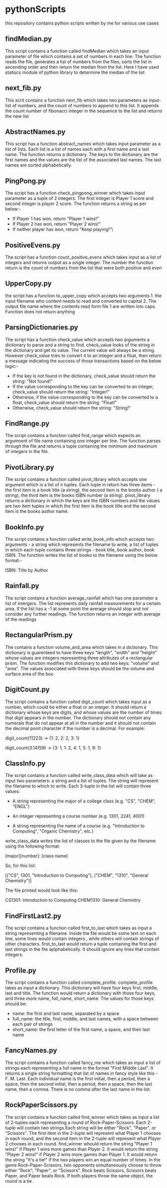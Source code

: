 <p align="justify">

# pythonScripts
this repository contains python scripts written by me for various use cases

## findMedian.py
This script contains a function called findMedian which takes an input parameter of file which contains a set of numbers in each line. The function reads the file, generates 
a list of numbers from the files, sorts the list in ascending order and then return the median from the list. Here I have used statiscs module of python library to determine the 
median of the list

## next_fib.py
This scrit contains a function next_fib which takes two parameters as input- list of numbers, and the count of numbers to append to this list. It appends the count number of fibonacci integer in the sequence to the list and returns the new list

## AbstractNames.py
This script  has a function abstract_names which takes input parameter as a list of lists. Each list is a list of names each with a first name and a last name. The function returns a dictionary. The keys to the dictionary are the first names and the values are the list of the associated last names. The last names are sorted alphabetically.

## PingPong.py
The script has a function check_pingpong_winner which takes input parameter as a tuple of 2 integers. The first integer is Player 1 score and second integer is player 2 score. The function returns a string as per below:-

 - If Player 1 has won, return "Player 1 wins!"
 - If Player 2 has won, return "Player 2 wins!"
 - If neither player has won, return "Keep playing!"\
 
## PositiveEvens.py
The script has a function count_positive_evens which takes input as a list of integers and returns output as a single integer. The number the function return is the count of numbers from the list that were both positive and even

## UpperCopy.py
the script has a function to_upper_copy which accepts two arguments 1. the input filename who content needs to read and converted to capital 2. The output file name where the contents read form file 1 are written into caps. Function does not return anything

## ParsingDictionaries.py
The script has a function check_value which accepts two arguments a dictionary to parse and a string to find. check_value looks of the string in the dictionary and get its value. The current value will always be a string. However check_value tries to convert it to an integer and a float, then return a message indicating the success of those transactions based on the below logic:-
- If the key is not found in the dictionary, check_value
  should return the string: "Not found!"
- If the value corresponding to the key can be converted
  to an integer, check_value should return the string:
  "Integer!"
- Otherwise, if the value corresponding to the key can be
  converted to a float, check_value should return the
  string: "Float!"
- Otherwise, check_value should return the string:
  "String!"
  
  
## FindRange.py
The script contains a function called find_range which expects an argumnent of file name containing one integer per line. The function parses through the file and returns a tuple containing the minimum and maximum of integers in the file.

## PivotLibrary.py
The script contains a function called pivot_library which accepts one argument which is a list of n tuples. Each tuple in return has three items - the first item is a book title (a string), the second item is the books author ( a string), the third item is the books ISBN number (a string). pivot_library returns a dictionary in which the keys are the ISBN numbers and the values are two item tuples in which the first item is the book title and the second item is the books author name.

## BookInfo.py
The script contains a function called write_book_info which accepts two arguments - a string which represents the filename to write, a list of tuples in which each tuple contains three strings - book title, book author, book ISBN. The function writes the list of books to the filename using the below format:-

ISBN: Title by Author

## Rainfall.py
The script contains a function average_rainfall which has one parameter a list of intergers. The list represents daily rainfall measurements for a certain area. If the list has  a -1 at some point the average should stop and not consider any further readings. The function returns an integer with average of the readings

## RectangularPrism.py
The contains a function volume_and_area which takes in a dictionary. This dictionary is guarenteed to have three keys "length", "width" and "height" whose values are integers representing three attributes of a rectangular prism. The function modifies this dictionary to add two keys: "volume" and "area". The values associated with these keys should be the volume and surface area of the box. 

## DigitCount.py
The script contains a function called digit_count which takes input as a number, which could be either a float or an integer. It should return a dictionary whose keys are digits, and whose values are the number of times that digit appears in the number. The dictionary should not contain any numerals that do not appear at all in the number and it should not contain the decimal point character if the number is a decimal.
For example:

 digit_count(11223) -> {1: 2, 2: 2, 3: 1}
 
 digit_count(3.14159) -> {3: 1, 1: 2, 4: 1, 5: 1, 9: 1}


## ClassInfo.py
The script contains a function called write_class_data which will take as input two parameters: a string and a list of tuples. The string will represent the filename to which to write. Each 3-tuple in the list will contain three values:

 - A string representing the major of a college class (e.g.  "CS", "CHEM", "ENGL")
 
 - An integer representing a course number (e.g. 1301, 2241, 4001)
 
 - A string representing the name of a course (e.g.  "Introduction to Computing", "Organic Chemistry", etc.)
 
write_class_data writes the list of classes to the file given by the filename using the following format:

[major][number]: [class name]

So, for this list:

[("CS", 1301, "Introduction to Computing"), ("CHEM", "1310", "General Chemistry")]

The file printed would look like this:

CS1301: Introduction to Computing
CHEM1310: General Chemistry

## FindFirstLast2.py
The script contains a function called first_to_last which takes as input a string representing a filename. Inside the file would be some text on each line, some lines would contain integers , while others will contain strings of other characters. first_to_last would return a tuple containing the first and last strings in the file aplphabetically. It should ignore any lines that contain integers.


## Profile.py
The script contains a function called complete_profile. complete_profile takes as input a dictionary. This dictionary will have four keys first, middle, last and title. The function would return a dictionary with those four keys, and three more name, full_name, short_name. The values for those
keys should be:

- name: the first and last name, separated by a space
- full_name: the title, first, middle, and last names, with a space between each pair of strings
- short_name: the first letter of the first name, a space, and their last name

## FancyNames.py 
The script contains a function called fancy_me which takes as input a list of strings each representing a full name in the format "First Middle Last". It returns a single string formatting that list of names in fancy style like this - F. M. Last. Each individual name is the first initial, then a period, then a space, then the second initial, then a  period, then a space, then the last name, then a comma. There is no comma after the last name in the list.

## RockPaperScissors.py
The script contains a function called find_winner which takes as input a list of 2-tuples each representing a round of Rock-Paper-Scissors. Each 2-tuple will contain two strings.Each string will be either "Rock", "Paper", or "Scissors". The first item in the 2-tuple will represent what Player 1 chooses in each round, and the second item in the 2-tuple will represent what Player 2 chooses in each round. find_winner whould return the string "Player 1 wins!" if Player 1 wins more games than Player 2. It would return the
string "Player 2 wins!" if Player 2 wins more games than Player 1. It would return the string "It's a tie!" if the two players win an equal number of times. 
In the game Rock-Paper-Scissors, two opponents simultaneously choose to throw either "Rock", "Paper", or "Scissors". Rock beats Scissors, Scissors beats Paper, and Paper beats Rock. If both players throw the same object, the round is a tie.

</p>
